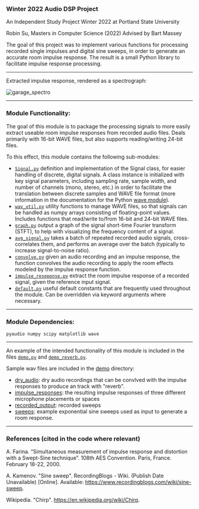 ### Winter 2022 Audio DSP Project

An Independent Study Project
Winter 2022 at Portland State University

Robin Su, Masters in Computer Science (2022)
Advised by Bart Massey

The goal of this project was to implement various functions for processing recorded single impulses and digital sine sweeps, 
in order to generate an accurate room impulse response. 
The result is a small Python library to facilitate impulse response processing.

-----
Extracted impulse response, rendered as a spectrograph:

![garage_spectro](https://user-images.githubusercontent.com/53282793/164760265-3ecfebcd-fac9-43d8-9a48-7c36c99a8122.png)

-----

### Module Functionality:
The goal of this module is to package the processing signals to more easily extract useable room impulse responses from recorded audio files. Deals primarily with 16-bit WAVE files, but also supports reading/writing 24-bit files.

To this effect, this module contains the following sub-modules:
* [`Signal.py`](./ir_module/Signal.py) definition and implementation of the Signal class, for easier handling of discrete, digital signals. A class instance is initialized with key signal parameters, including sampling rate, sample width, and number of channels (mono, stereo, etc.) in order to facilitate the translation between discrete samples and WAVE file format (more information in the documentation for the Python [wave module](https://docs.python.org/3/library/wave.html)).
* [`wav_util.py`](./ir_module/wav_util.py) utility functions to manage WAVE files, so that signals can be handled as numpy arrays consisting of floating-point values. Includes functions that read/write to/from 16-bit and 24-bit WAVE files.
* [`graph.py`](./ir_module/graph.py) output a graph of the signal short-time Fourier transform (STFT), to help with visualizing the frequency content of a signal.
* [`avg_signal.py`](./ir_module/avg_signal.py) takes a batch of repeated recorded audio signals, cross-correlates them, and performs an average over the batch (typically to increase signal-to-noise ratio).
* [`convolve.py`](./ir_module/convolve.py) given an audio recording and an impulse response, the function convolves the audio recording to apply the room effects modeled by the impulse response function.
* [`impulse_reseponse.py`](./ir_module/impulse_response.py) extract the room impulse response of a recorded signal, given the reference input signal.
* [`default.py`](./ir_module/default.py) useful default constants that are frequently used throughout the module. Can be overridden via keyword arguments where necessary.

-----
### Module Dependencies:
```pyaudio numpy scipy matplotlib wave```

-----

An example of the intended functionality of this module is included in the files [`demo.py`](demo.py) and [`demo_reverb.py`](./demo_reverb.py). 

Sample wav files are included in the [demo](./demo/) directory:
 * [dry_audio](./demo/dry_audio/): dry audio recordings that can be convlved with the impulse responses to produce an track with "reverb".
 * [impulse_responses](./demo/impulse_responses/): the resulting impulse responses of three different microphone placements or spaces
 * [recorded_output](./demo/recorded_output/): recorded sweeps
 * [sweeps](./demo/sweeps/): example exponential sine sweeps used as input to generate a room response.

-----
### References (cited in the code where relevant)
A. Farina. “Simultaneous measurement of impulse response and distortion with a Swept-Sine technique”. 108th AES Convention. Paris, France. February 18-22, 2000.

A. Kamenov. "Sine sweep". RecordingBlogs - Wiki. (Publish Date Unavailable) \[Online\]. Available: https://www.recordingblogs.com/wiki/sine-sweep.

Wikipedia. "Chirp". https://en.wikipedia.org/wiki/Chirp. 

